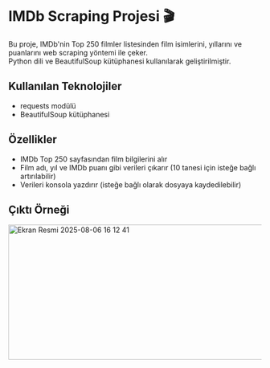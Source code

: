 # IMDb Scraping Projesi 🎬

Bu proje, IMDb'nin Top 250 filmler listesinden film isimlerini, yıllarını ve puanlarını web scraping yöntemi ile çeker.  
Python dili ve BeautifulSoup kütüphanesi kullanılarak geliştirilmiştir.

## Kullanılan Teknolojiler
- requests modülü
- BeautifulSoup kütüphanesi

## Özellikler
- IMDb Top 250 sayfasından film bilgilerini alır
- Film adı, yıl ve IMDb puanı gibi verileri çıkarır (10 tanesi için isteğe bağlı artırılabilir)
- Verileri konsola yazdırır (isteğe bağlı olarak dosyaya kaydedilebilir)

## Çıktı Örneği
<img width="563" height="269" alt="Ekran Resmi 2025-08-06 16 12 41" src="https://github.com/user-attachments/assets/80df413a-7b8d-4a99-a447-90e49c69b858" />


